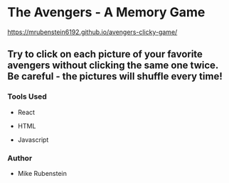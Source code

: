 # The Avengers - A Memory Game

https://mrubenstein6192.github.io/avengers-clicky-game/

## Try to click on each picture of your favorite avengers without clicking the same one twice.  Be careful - the pictures will shuffle every time!

### Tools Used

- React

- HTML 

- Javascript

### Author 

- Mike Rubenstein
